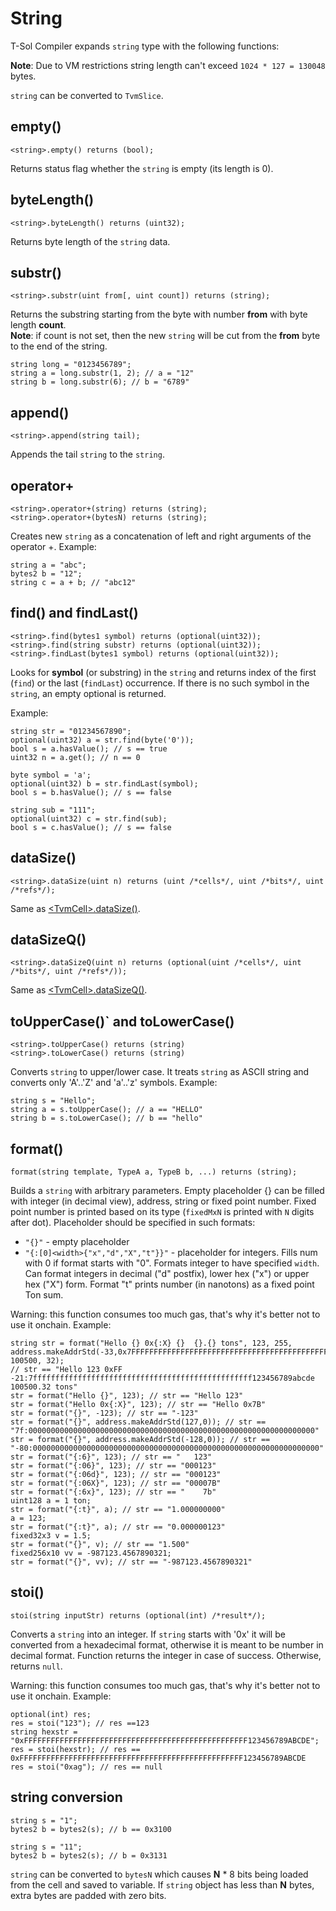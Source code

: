 # String

T-Sol Compiler expands `string` type with the following functions:

**Note**: Due to VM restrictions string length can't exceed `1024 * 127 = 130048` bytes.

`string` can be converted to `TvmSlice`.

## empty()

```solidity
<string>.empty() returns (bool);
```

Returns status flag whether the `string` is empty (its length is 0).

## byteLength()

```solidity
<string>.byteLength() returns (uint32);
```

Returns byte length of the `string` data.

## substr()

```solidity
<string>.substr(uint from[, uint count]) returns (string);
```

Returns the substring starting from the byte with number **from** with byte length **count**.\
**Note**: if count is not set, then the new `string` will be cut from the **from** byte to the end of the string.

```solidity
string long = "0123456789";
string a = long.substr(1, 2); // a = "12"
string b = long.substr(6); // b = "6789"
```

## append()

```solidity
<string>.append(string tail);
```

Appends the tail `string` to the `string`.

## operator+

```solidity
<string>.operator+(string) returns (string);
<string>.operator+(bytesN) returns (string);
```

Creates new `string` as a concatenation of left and right arguments of the operator +. Example:

```solidity
string a = "abc";
bytes2 b = "12";
string c = a + b; // "abc12"
```

## find() and findLast()

```solidity
<string>.find(bytes1 symbol) returns (optional(uint32));
<string>.find(string substr) returns (optional(uint32));
<string>.findLast(bytes1 symbol) returns (optional(uint32));
```

Looks for **symbol** (or substring) in the `string` and returns index of the first (`find`) or the last (`findLast`) occurrence. If there is no such symbol in the `string`, an empty optional is returned.

Example:

```solidity
string str = "01234567890";
optional(uint32) a = str.find(byte('0'));
bool s = a.hasValue(); // s == true
uint32 n = a.get(); // n == 0

byte symbol = 'a';
optional(uint32) b = str.findLast(symbol);
bool s = b.hasValue(); // s == false

string sub = "111";
optional(uint32) c = str.find(sub);
bool s = c.hasValue(); // s == false
```

## dataSize()

```solidity
<string>.dataSize(uint n) returns (uint /*cells*/, uint /*bits*/, uint /*refs*/);
```

Same as [\<TvmCell>.dataSize()](string.md#datasize).

## dataSizeQ()

```solidity
<string>.dataSizeQ(uint n) returns (optional(uint /*cells*/, uint /*bits*/, uint /*refs*/));
```

Same as [\<TvmCell>.dataSizeQ()](string.md#datasizeq).

## toUpperCase()\` and toLowerCase()

```solidity
<string>.toUpperCase() returns (string)
<string>.toLowerCase() returns (string)
```

Converts `string` to upper/lower case. It treats `string` as ASCII string and converts only 'A'..'Z' and 'a'..'z' symbols. Example:

```solidity
string s = "Hello";
string a = s.toUpperCase(); // a == "HELLO" 
string b = s.toLowerCase(); // b == "hello" 
```

## format()

```solidity
format(string template, TypeA a, TypeB b, ...) returns (string);
```

Builds a `string` with arbitrary parameters. Empty placeholder {} can be filled with integer (in decimal view), address, string or fixed point number. Fixed point number is printed based on its type (`fixedMxN` is printed with `N` digits after dot). Placeholder should be specified in such formats:

* `"{}"` - empty placeholder
* `"{:[0]<width>{"x","d","X","t"}}"` - placeholder for integers. Fills num with 0 if format starts with "0". Formats integer to have specified `width`. Can format integers in decimal ("d" postfix), lower hex ("x") or upper hex ("X") form. Format "t" prints number (in nanotons) as a fixed point Ton sum.

Warning: this function consumes too much gas, that's why it's better not to use it onchain. Example:

```solidity
string str = format("Hello {} 0x{:X} {}  {}.{} tons", 123, 255, address.makeAddrStd(-33,0x7FFFFFFFFFFFFFFFFFFFFFFFFFFFFFFFFFFFFFFFFFFFFFFFFF123456789ABCDE), 100500, 32);
// str == "Hello 123 0xFF -21:7fffffffffffffffffffffffffffffffffffffffffffffffff123456789abcde  100500.32 tons"
str = format("Hello {}", 123); // str == "Hello 123"
str = format("Hello 0x{:X}", 123); // str == "Hello 0x7B"
str = format("{}", -123); // str == "-123"
str = format("{}", address.makeAddrStd(127,0)); // str == "7f:0000000000000000000000000000000000000000000000000000000000000000"
str = format("{}", address.makeAddrStd(-128,0)); // str == "-80:0000000000000000000000000000000000000000000000000000000000000000"
str = format("{:6}", 123); // str == "   123"
str = format("{:06}", 123); // str == "000123"
str = format("{:06d}", 123); // str == "000123"
str = format("{:06X}", 123); // str == "00007B"
str = format("{:6x}", 123); // str == "    7b"
uint128 a = 1 ton;
str = format("{:t}", a); // str == "1.000000000"
a = 123;
str = format("{:t}", a); // str == "0.000000123"
fixed32x3 v = 1.5;
str = format("{}", v); // str == "1.500"
fixed256x10 vv = -987123.4567890321;
str = format("{}", vv); // str == "-987123.4567890321"
```

## stoi()

```solidity
stoi(string inputStr) returns (optional(int) /*result*/);
```

Converts a `string` into an integer. If `string` starts with '0x' it will be converted from a hexadecimal format, otherwise it is meant to be number in decimal format. Function returns the integer in case of success. Otherwise, returns `null`.

Warning: this function consumes too much gas, that's why it's better not to use it onchain. Example:

```solidity
optional(int) res;
res = stoi("123"); // res ==123
string hexstr = "0xFFFFFFFFFFFFFFFFFFFFFFFFFFFFFFFFFFFFFFFFFFFFFFFFFF123456789ABCDE";
res = stoi(hexstr); // res == 0xFFFFFFFFFFFFFFFFFFFFFFFFFFFFFFFFFFFFFFFFFFFFFFFFFF123456789ABCDE
res = stoi("0xag"); // res == null
```

## string conversion

```solidity
string s = "1";
bytes2 b = bytes2(s); // b == 0x3100

string s = "11";
bytes2 b = bytes2(s); // b = 0x3131
```

`string` can be converted to `bytesN` which causes **N** \* 8 bits being loaded from the cell and saved to variable. If `string` object has less than **N** bytes, extra bytes are padded with zero bits.
